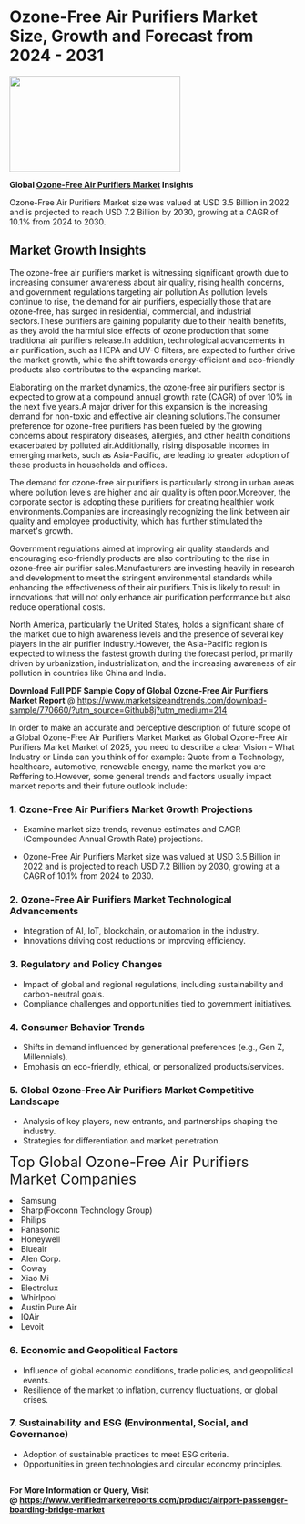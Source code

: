 <H1>Ozone-Free Air Purifiers Market Size, Growth and Forecast from 2024 - 2031</H1><img class="aligncenter size-medium wp-image-584254" src="https://thirdeyenews.in/wp-content/uploads/2024/09/Global-Market-Research-300x168.jpeg" alt="" width="300" height="168" /><p><strong>Global&nbsp;<a href="https://www.marketsizeandtrends.com/download-sample/770660/?utm_source=Github8j?utm_medium=214">Ozone-Free Air Purifiers Market</a> Insights</strong></p><p>Ozone-Free Air Purifiers Market size was valued at USD 3.5 Billion in 2022 and is projected to reach USD 7.2 Billion by 2030, growing at a CAGR of 10.1% from 2024 to 2030.</p><p><h2>Market Growth Insights</h2> <p>The ozone-free air purifiers market is witnessing significant growth due to increasing consumer awareness about air quality, rising health concerns, and government regulations targeting air pollution.As pollution levels continue to rise, the demand for air purifiers, especially those that are ozone-free, has surged in residential, commercial, and industrial sectors.These purifiers are gaining popularity due to their health benefits, as they avoid the harmful side effects of ozone production that some traditional air purifiers release.In addition, technological advancements in air purification, such as HEPA and UV-C filters, are expected to further drive the market growth, while the shift towards energy-efficient and eco-friendly products also contributes to the expanding market. </p> <p>Elaborating on the market dynamics, the ozone-free air purifiers sector is expected to grow at a compound annual growth rate (CAGR) of over 10% in the next five years.A major driver for this expansion is the increasing demand for non-toxic and effective air cleaning solutions.The consumer preference for ozone-free purifiers has been fueled by the growing concerns about respiratory diseases, allergies, and other health conditions exacerbated by polluted air.Additionally, rising disposable incomes in emerging markets, such as Asia-Pacific, are leading to greater adoption of these products in households and offices.</p> <p>The demand for ozone-free air purifiers is particularly strong in urban areas where pollution levels are higher and air quality is often poor.Moreover, the corporate sector is adopting these purifiers for creating healthier work environments.Companies are increasingly recognizing the link between air quality and employee productivity, which has further stimulated the market's growth.</p> <p>Government regulations aimed at improving air quality standards and encouraging eco-friendly products are also contributing to the rise in ozone-free air purifier sales.Manufacturers are investing heavily in research and development to meet the stringent environmental standards while enhancing the effectiveness of their air purifiers.This is likely to result in innovations that will not only enhance air purification performance but also reduce operational costs.</p> <p>North America, particularly the United States, holds a significant share of the market due to high awareness levels and the presence of several key players in the air purifier industry.However, the Asia-Pacific region is expected to witness the fastest growth during the forecast period, primarily driven by urbanization, industrialization, and the increasing awareness of air pollution in countries like China and India.</p> <p></p><p><span class=""><strong>Download Full PDF Sample Copy of Global Ozone-Free Air Purifiers Market Report</strong> @ <a href="https://www.marketsizeandtrends.com/download-sample/770660/?utm_source=Github8j?utm_medium=214" target="_blank">https://www.marketsizeandtrends.com/download-sample/770660/?utm_source=Github8j?utm_medium=214</a></span></p><p>In order to make an accurate and perceptive description of future scope of a Global&nbsp;Ozone-Free Air Purifiers Market Market as Global&nbsp;Ozone-Free Air Purifiers Market Market of 2025, you need to describe a clear Vision &ndash; What Industry or Linda can you think of for example: Quote from a Technology, healthcare, automotive, renewable energy, name the market you are Reffering to.However, some general trends and factors usually impact market reports and their future outlook include:</p><h3>1.&nbsp;<strong>Ozone-Free Air Purifiers Market Growth Projections</strong></h3><ul><li>Examine market size trends, revenue estimates and CAGR (Compounded Annual Growth Rate) projections.</li><li><p>Ozone-Free Air Purifiers Market size was valued at USD 3.5 Billion in 2022 and is projected to reach USD 7.2 Billion by 2030, growing at a CAGR of 10.1% from 2024 to 2030.</p></li></ul><h3>2.&nbsp;<strong>Ozone-Free Air Purifiers Market Technological Advancements</strong></h3><ul><li>Integration of AI, IoT, blockchain, or automation in the industry.</li><li>Innovations driving cost reductions or improving efficiency.</li></ul><h3>3.&nbsp;<strong>Regulatory and Policy Changes</strong></h3><ul><li>Impact of global and regional regulations, including sustainability and carbon-neutral goals.</li><li>Compliance challenges and opportunities tied to government initiatives.</li></ul><h3>4.&nbsp;<strong>Consumer Behavior Trends</strong></h3><ul><li>Shifts in demand influenced by generational preferences (e.g., Gen Z, Millennials).</li><li>Emphasis on eco-friendly, ethical, or personalized products/services.</li></ul><h3>5.&nbsp;<strong>Global Ozone-Free Air Purifiers Market Competitive Landscape</strong></h3><ul><li>Analysis of key players, new entrants, and partnerships shaping the industry.</li><li>Strategies for differentiation and market penetration.</li></ul><p data-pm-slice="1 1 []"><span style="color: inherit; font-family: inherit; font-size: 25px;">Top Global Ozone-Free Air Purifiers Market Companies</span></p><div class="" data-test-id=""><p><li>Samsung</li><li> Sharp(Foxconn Technology Group)</li><li> Philips</li><li> Panasonic</li><li> Honeywell</li><li> Blueair</li><li> Alen Corp.</li><li> Coway</li><li> Xiao Mi</li><li> Electrolux</li><li> Whirlpool</li><li> Austin Pure Air</li><li> IQAir</li><li> Levoit</li></p></div><h3>6.&nbsp;<strong>Economic and Geopolitical Factors</strong></h3><ul><li>Influence of global economic conditions, trade policies, and geopolitical events.</li><li>Resilience of the market to inflation, currency fluctuations, or global crises.</li></ul><h3>7.&nbsp;<strong>Sustainability and ESG (Environmental, Social, and Governance)</strong></h3><ul><li>Adoption of sustainable practices to meet ESG criteria.</li><li>Opportunities in green technologies and circular economy principles.</li></ul><h2><strong style="font-size: 14px;">For More Information or Query, Visit @&nbsp;</strong><a style="background-color: #ffffff; font-size: 14px;" href="https://www.marketsizeandtrends.com/report/ozone-free-air-purifiers-market/" target="_blank">https://www.verifiedmarketreports.com/product/airport-passenger-boarding-bridge-market</a></h2>
